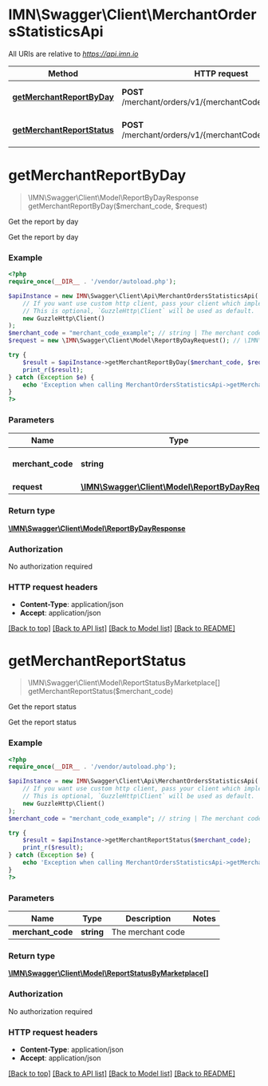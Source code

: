 # IMN\Swagger\Client\MerchantOrdersStatisticsApi

All URIs are relative to *https://api.imn.io*

Method | HTTP request | Description
------------- | ------------- | -------------
[**getMerchantReportByDay**](MerchantOrdersStatisticsApi.md#getMerchantReportByDay) | **POST** /merchant/orders/v1/{merchantCode}/reports/byday | Get the report by day
[**getMerchantReportStatus**](MerchantOrdersStatisticsApi.md#getMerchantReportStatus) | **POST** /merchant/orders/v1/{merchantCode}/reports/status | Get the report status


# **getMerchantReportByDay**
> \IMN\Swagger\Client\Model\ReportByDayResponse getMerchantReportByDay($merchant_code, $request)

Get the report by day

Get the report by day

### Example
```php
<?php
require_once(__DIR__ . '/vendor/autoload.php');

$apiInstance = new IMN\Swagger\Client\Api\MerchantOrdersStatisticsApi(
    // If you want use custom http client, pass your client which implements `GuzzleHttp\ClientInterface`.
    // This is optional, `GuzzleHttp\Client` will be used as default.
    new GuzzleHttp\Client()
);
$merchant_code = "merchant_code_example"; // string | The merchant code
$request = new \IMN\Swagger\Client\Model\ReportByDayRequest(); // \IMN\Swagger\Client\Model\ReportByDayRequest | 

try {
    $result = $apiInstance->getMerchantReportByDay($merchant_code, $request);
    print_r($result);
} catch (Exception $e) {
    echo 'Exception when calling MerchantOrdersStatisticsApi->getMerchantReportByDay: ', $e->getMessage(), PHP_EOL;
}
?>
```

### Parameters

Name | Type | Description  | Notes
------------- | ------------- | ------------- | -------------
 **merchant_code** | **string**| The merchant code |
 **request** | [**\IMN\Swagger\Client\Model\ReportByDayRequest**](../Model/ReportByDayRequest.md)|  |

### Return type

[**\IMN\Swagger\Client\Model\ReportByDayResponse**](../Model/ReportByDayResponse.md)

### Authorization

No authorization required

### HTTP request headers

 - **Content-Type**: application/json
 - **Accept**: application/json

[[Back to top]](#) [[Back to API list]](../../README.md#documentation-for-api-endpoints) [[Back to Model list]](../../README.md#documentation-for-models) [[Back to README]](../../README.md)

# **getMerchantReportStatus**
> \IMN\Swagger\Client\Model\ReportStatusByMarketplace[] getMerchantReportStatus($merchant_code)

Get the report status

Get the report status

### Example
```php
<?php
require_once(__DIR__ . '/vendor/autoload.php');

$apiInstance = new IMN\Swagger\Client\Api\MerchantOrdersStatisticsApi(
    // If you want use custom http client, pass your client which implements `GuzzleHttp\ClientInterface`.
    // This is optional, `GuzzleHttp\Client` will be used as default.
    new GuzzleHttp\Client()
);
$merchant_code = "merchant_code_example"; // string | The merchant code

try {
    $result = $apiInstance->getMerchantReportStatus($merchant_code);
    print_r($result);
} catch (Exception $e) {
    echo 'Exception when calling MerchantOrdersStatisticsApi->getMerchantReportStatus: ', $e->getMessage(), PHP_EOL;
}
?>
```

### Parameters

Name | Type | Description  | Notes
------------- | ------------- | ------------- | -------------
 **merchant_code** | **string**| The merchant code |

### Return type

[**\IMN\Swagger\Client\Model\ReportStatusByMarketplace[]**](../Model/ReportStatusByMarketplace.md)

### Authorization

No authorization required

### HTTP request headers

 - **Content-Type**: application/json
 - **Accept**: application/json

[[Back to top]](#) [[Back to API list]](../../README.md#documentation-for-api-endpoints) [[Back to Model list]](../../README.md#documentation-for-models) [[Back to README]](../../README.md)

